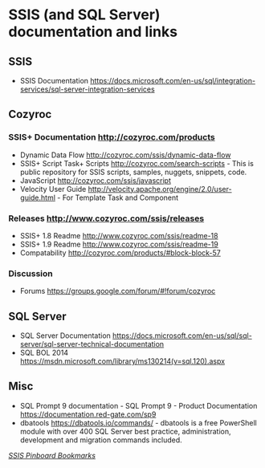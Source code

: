 # SSIS (and SQL Server) documentation and links

## SSIS

* SSIS Documentation <https://docs.microsoft.com/en-us/sql/integration-services/sql-server-integration-services>

## Cozyroc

### SSIS+ Documentation <http://cozyroc.com/products>

* Dynamic Data Flow <http://cozyroc.com/ssis/dynamic-data-flow>
* SSIS+ Script Task+ Scripts <http://cozyroc.com/search-scripts> - This is public repository for SSIS scripts, samples, nuggets, snippets, code.
* JavaScript <http://cozyroc.com/ssis/javascript>
* Velocity User Guide <http://velocity.apache.org/engine/2.0/user-guide.html> - For Template Task and Component

### Releases <http://www.cozyroc.com/ssis/releases>

* SSIS+ 1.8 Readme <http://www.cozyroc.com/ssis/readme-18>
* SSIS+ 1.9 Readme <http://www.cozyroc.com/ssis/readme-19>
* Compatability <http://cozyroc.com/products/#block-block-57>

### Discussion

* Forums <https://groups.google.com/forum/#!forum/cozyroc>

## SQL Server

* SQL Server Documentation <https://docs.microsoft.com/en-us/sql/sql-server/sql-server-technical-documentation>
* SQL BOL 2014 <https://msdn.microsoft.com/library/ms130214(v=sql.120).aspx>

## Misc

* SQL Prompt 9 documentation - SQL Prompt 9 - Product Documentation <https://documentation.red-gate.com/sp9>
* dbatools <https://dbatools.io/commands/> - dbatools is a free PowerShell module with over 400 SQL Server best practice, administration, development and migration commands included.

_[SSIS Pinboard Bookmarks](https://pinboard.in/u:warthurton/t:documentation/t:sqlserver/?sort=title)_